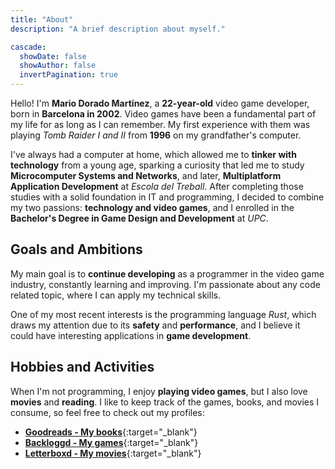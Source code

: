 ```yaml
---
title: "About"
description: "A brief description about myself."

cascade:
  showDate: false
  showAuthor: false
  invertPagination: true
---
```


Hello! I'm **Mario Dorado Martínez**, a **22-year-old** video game developer, born in **Barcelona in 2002**. Video games have been a fundamental part of my life for as long as I can remember. My first experience with them was playing *Tomb Raider I and II* from **1996** on my grandfather's computer.

I've always had a computer at home, which allowed me to **tinker with technology** from a young age, sparking a curiosity that led me to study **Microcomputer Systems and Networks**, and later, **Multiplatform Application Development** at *Escola del Treball*. After completing those studies with a solid foundation in IT and programming, I decided to combine my two passions: **technology and video games**, and I enrolled in the **Bachelor's Degree in Game Design and Development** at *UPC*.

## Goals and Ambitions

My main goal is to **continue developing** as a programmer in the video game industry, constantly learning and improving. I'm passionate about any code related topic, where I can apply my technical skills.

One of my most recent interests is the programming language *Rust*, which draws my attention due to its **safety** and **performance**, and I believe it could have interesting applications in **game development**.

## Hobbies and Activities

When I'm not programming, I enjoy **playing video games**, but I also love **movies** and **reading**. I like to keep track of the games, books, and movies I consume, so feel free to check out my profiles:

- [**Goodreads - My books**](https://www.goodreads.com/mdoradom/){:target="_blank"}
- [**Backloggd - My games**](https://www.backloggd.com/u/mdoradom/){:target="_blank"}
- [**Letterboxd - My movies**](https://letterboxd.com/mdoradom/){:target="_blank"}